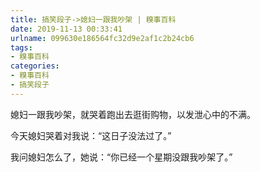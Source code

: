 ```yaml
---
title: 搞笑段子->媳妇一跟我吵架 | 糗事百科
date: 2019-11-13 00:33:41
urlname: 099630e186564fc32d9e2af1c2b24cb6
tags: 
- 糗事百科
categories:
- 糗事百科
- 搞笑段子
---
```

媳妇一跟我吵架，就哭着跑出去逛街购物，以发泄心中的不满。

今天媳妇哭着对我说：“这日子没法过了。”

我问媳妇怎么了，她说：“你已经一个星期没跟我吵架了。”


